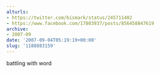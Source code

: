 ```yaml
---
alturls:
- https://twitter.com/bismark/status/245711402
- https://www.facebook.com/17803937/posts/856458847619
archive:
- 2007-09
date: '2007-09-04T05:19:19+00:00'
slug: '1188883159'
---
```


battling with word

